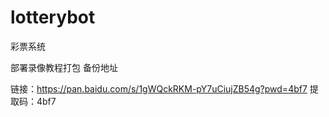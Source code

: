 # lotterybot
彩票系统


部署录像教程打包 备份地址

链接：https://pan.baidu.com/s/1gWQckRKM-pY7uCiujZB54g?pwd=4bf7 
提取码：4bf7
